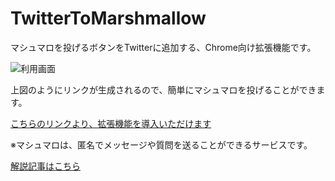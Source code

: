 # TwitterToMarshmallow
マシュマロを投げるボタンをTwitterに追加する、Chrome向け拡張機能です。

![利用画面](https://user-images.githubusercontent.com/40136659/78961025-dfb14100-7b2a-11ea-9b8c-fc7d15f3426e.jpg)

上図のようにリンクが生成されるので、簡単にマシュマロを投げることができます。

[こちらのリンクより、拡張機能を導入いただけます](https://chrome.google.com/webstore/detail/twittertomarshmallow/pibnbgfmabhhjkjmajoonedfmomlggmi/reviews?authuser=0&hl=ja)

※マシュマロは、匿名でメッセージや質問を送ることができるサービスです。

[解説記事はこちら](https://qiita.com/DoubleZ/items/10fb2f5896bbef408e5e)
